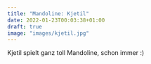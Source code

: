 ```yaml
---
title: "Mandoline: Kjetil"
date: 2022-01-23T00:03:38+01:00
draft: true
image: "images/kjetil.jpg"
---
```


Kjetil spielt ganz toll Mandoline, schon immer :)
